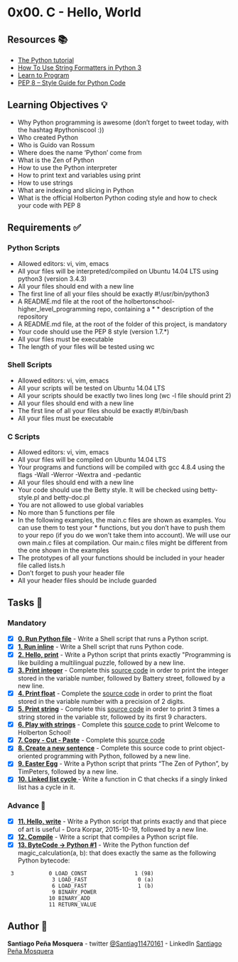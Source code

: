 # 0x00. C - Hello, World
## Resources :books:

* [The Python tutorial](https://intranet.hbtn.io/rltoken/fX5geNeDFcCtootbB_MqCQ)
* [How To Use String Formatters in Python 3](https://intranet.hbtn.io/rltoken/z6mk3Yep2tJVSF6KsBAYrg)
* [Learn to Program](https://intranet.hbtn.io/rltoken/gYgGXOth8N16KjUpXgO1uQ)
* [PEP 8 – Style Guide for Python Code](https://intranet.hbtn.io/rltoken/BMIjFOY7HvWHSjHfNrkzPg)

## Learning Objectives :bulb:
* Why Python programming is awesome (don’t forget to tweet today, with the hashtag #pythoniscool :))
* Who created Python
* Who is Guido van Rossum
* Where does the name ‘Python’ come from
* What is the Zen of Python
* How to use the Python interpreter
* How to print text and variables using print
* How to use strings
* What are indexing and slicing in Python
* What is the official Holberton Python coding style and how to check your code with PEP 8

## Requirements :white_check_mark:

### Python Scripts
* Allowed editors: vi, vim, emacs
* All your files will be interpreted/compiled on Ubuntu 14.04 LTS using python3 (version 3.4.3)
* All your files should end with a new line
* The first line of all your files should be exactly #!/usr/bin/python3
* A README.md file at the root of the holbertonschool-higher_level_programming repo, containing a * * description of the repository
* A README.md file, at the root of the folder of this project, is mandatory
* Your code should use the PEP 8 style (version 1.7.*)
* All your files must be executable
* The length of your files will be tested using wc
### Shell Scripts
* Allowed editors: vi, vim, emacs
* All your scripts will be tested on Ubuntu 14.04 LTS
* All your scripts should be exactly two lines long (wc -l file should print 2)
* All your files should end with a new line
* The first line of all your files should be exactly #!/bin/bash
* All your files must be executable
### C Scripts
* Allowed editors: vi, vim, emacs
* All your files will be compiled on Ubuntu 14.04 LTS
* Your programs and functions will be compiled with gcc 4.8.4 using the flags -Wall -Werror -Wextra and -pedantic
* All your files should end with a new line
* Your code should use the Betty style. It will be checked using betty-style.pl and betty-doc.pl
* You are not allowed to use global variables
* No more than 5 functions per file
* In the following examples, the main.c files are shown as examples. You can use them to test your * functions, but you don’t have to push them to your repo (if you do we won’t take them into account). We will use our own main.c files at compilation. Our main.c files might be different from the one shown in the examples
* The prototypes of all your functions should be included in your header file called lists.h
* Don’t forget to push your header file
* All your header files should be include guarded

## Tasks :page_with_curl:
### Mandatory
- [x] **[0. Run Python file](./0-run)** - Write a Shell script that runs a Python script.
- [x] **[1. Run inline](./1-run_inline)** - Write a Shell script that runs Python code.
- [x] **[2. Hello, print](./2-print.py)** - Write a Python script that prints exactly "Programming is like building a multilingual puzzle, followed by a new line.
- [x] **[3. Print integer](./3-print_number.py)** - Complete this [source code](https://github.com/holbertonschool/0x00.py/blob/master/3-print_number.py) in order to print the integer stored in the variable number, followed by Battery street, followed by a new line.
- [x] **[4. Print float](./4-print_float.py)** - Complete the [source code](https://github.com/holbertonschool/0x00.py/blob/master/4-print_float.py) in order to print the float stored in the variable number with a precision of 2 digits.
- [x] **[5. Print string](./5-print_string.py)** - Complete this [source code](https://github.com/holbertonschool/0x00.py/blob/master/5-print_string.py) in order to print 3 times a string stored in the variable str, followed by its first 9 characters.
- [x] **[6. Play with strings](./6-concat.py)** - Complete this [source code](https://github.com/holbertonschool/0x00.py/blob/master/6-concat.py) to print Welcome to Holberton School!
- [x] **[7. Copy - Cut - Paste](./7-edges.py)** - Complete this [source code](https://github.com/holbertonschool/0x00.py/blob/master/7-edges.py)
- [x] **[8. Create a new sentence](./8-concat_edges.py)** - Complete this source code to print object-oriented programming with Python, followed by a new line.
- [x] **[9. Easter Egg](./9-easter_egg.py)** - Write a Python script that prints “The Zen of Python”, by TimPeters, followed by a new line.
- [x] **[10. Linked list cycle ](./10-check_cycle.c)** - Write a function in C that checks if a singly linked list has a cycle in it.
### Advance :muscle:
- [x] **[11. Hello, write](./100-writ)** - Write a Python script that prints exactly and that piece of art is useful - Dora Korpar, 2015-10-19, followed by a new line.
- [x] **[12. Compile](./101-compile)** - Write a script that compiles a Python script file.
- [x] **[13. ByteCode -> Python #1](./102-magic_calculation.py)** - Write the Python function def magic_calculation(a, b): that does exactly the same as the following Python bytecode:
```
 3           0 LOAD_CONST               1 (98)
              3 LOAD_FAST                0 (a)
              6 LOAD_FAST                1 (b)
              9 BINARY_POWER
             10 BINARY_ADD
             11 RETURN_VALUE
```

## Author :pencil:
**Santiago Peña Mosquera** - twitter [@Santiag11470161](https://twitter.com/Santiag11470161) - LinkedIn [Santiago Peña Mosquera](https://www.linkedin.com/in/santiago-pe%C3%B1a-mosquera-abaa20196/)
